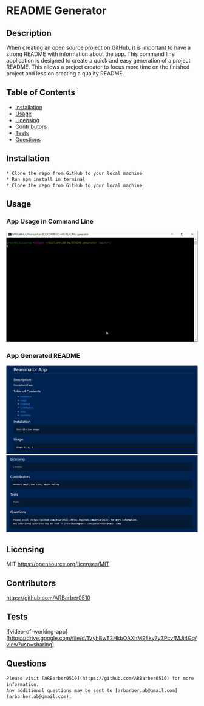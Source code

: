 
# README Generator

## Description
  When creating an open source project on GitHub, it is important to have a strong README with information about the app. This command line application is designed to create a quick and easy generation of a project README. This allows a project creator to focus more time on the finished project and less on creating a quality README.

## Table of Contents
  * [Installation](#installation)
  * [Usage](#usage)
  * [Licensing](#licensing)
  * [Contributors](#contributors)
  * [Tests](#tests)
  * [Questions](#questions)
  
## Installation
    * Clone the repo from GitHub to your local machine
    * Run npm install in terminal
    * Clone the repo from GitHub to your local machine

## Usage
### App Usage in Command Line
![app-usage-img](assets/working-app-example.gif)
  
### App Generated README
![generated-readme-1](assets/readme-gen-1.PNG)
![generated-readme-2](assets/readme-gen-3.PNG)


## Licensing
MIT 
https://opensource.org/licenses/MIT

## Contributors
https://github.com/ARBarber0510

## Tests
![video-of-working-app][https://drive.google.com/file/d/1VyhBwT2HkbOAXhM9Eky7y3PcyfMJi4Gq/view?usp=sharing]

## Questions
    Please visit [ARBarber0510](https://github.com/ARBarber0510) for more information.
    Any additional questions may be sent to [arbarber.ab@gmail.com](arbarber.ab@gmail.com).
    